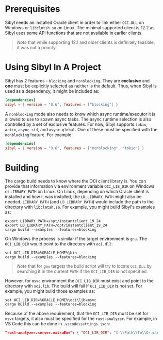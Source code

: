 # Prerequisites

Sibyl needs an installed Oracle client in order to link either `OCI.DLL` on Windows or `libclntsh.so` on Linux. The minimal supported client is 12.2 as Sibyl uses some API functions that are not available in earlier clients.

> *Note* that while supporting 12.1 and older clients is definitely feasible, it was not a priority.

# Using Sibyl In A Project

Sibyl has 2 features - `blocking` and `nonblocking`. They are **exclusive** and **one** must be explicitly selected as neither is the default. Thus, when Sibyl is used as a dependency, it might be included as:

```toml
[dependencies]
sibyl = { version = "0.6", features = ["blocking"] }
```

A `nonblocking` mode also needs to know which async runtime/executor it is allowed to use to spawn async tasks. The async runtime selection is also controlled by a set of exclusive features. For now, Sibyl supports `tokio`, `actix`, `async-std`, and `async-global`. One of these must be specified with the `nonblocking` feature. For example:

```toml
[dependencies]
sibyl = { version = "0.6", features = ["nonblocking", "tokio"] }
```

# Building

The cargo build needs to know where the OCI client library is. You can provide that information via environment variable `OCI_LIB_DIR` on Windows or `LIBRARY_PATH` on Linux. On Linux, depending on which Oracle client is installed and how it was installed, the `LD_LIBRARY_PATH` might also be needed. `LIBRARY_PATH` (and `LD_LIBRARY_PATH`) would include the path to the directory with `libclntsh.so`. For example, you might build Sibyl's examples as:

```shell
export LIBRARY_PATH=/opt/instantclient_19_24
export LD_LIBRARY_PATH=/opt/instantclient_19_24
cargo build --examples --features=blocking
```

On Windows the process is similar if the target environment is `gnu`. The `OCI_LIB_DIR` would point to the directory with `oci.dll`:

```plaintext
set OCI_LIB_DIR=%ORACLE_HOME%\bin
cargo build --examples --features=blocking
```

> *Note* that for `gnu` targets the build script will try to locate `OCI.DLL` by searching it in the current `PATH` if the `OCI_LIB_DIR` is not specified.

However, for `msvc` environment the `OCI_LIB_DIR` must exist and point to the directory with `oci.lib`.  The build will fail if `OCI_LIB_DIR` is not set. For example, you might build those examples as:

```plaintext
set OCI_LIB_DIR=%ORACLE_HOME%\oci\lib\msvc
cargo build --examples --features=blocking
```

Because of the above requirement, that the `OCI_LIB_DIR` must be set for `msvc` targets, it also must be specified for the `rust-analyzer`. For example, in VS Code this can be done in `.vscode\settings.json`:

```json
"rust-analyzer.server.extraEnv": { "OCI_LIB_DIR": "C:\\Path\\To\\Oracle\\instantclient\\sdk\\lib\\msvc" }
```
